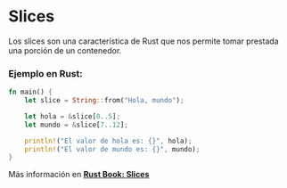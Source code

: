 # Slices
Los slices son una característica de Rust que nos permite tomar prestada una porción de un 
contenedor.
### Ejemplo en Rust:
```rust
fn main() {
    let slice = String::from("Hola, mundo");

    let hola = &slice[0..5];
    let mundo = &slice[7..12];

    println!("El valor de hola es: {}", hola);
    println!("El valor de mundo es: {}", mundo);
}
```

Más información en [**Rust Book: Slices**](https://rustlanges.github.io/rust-book-es/ch04-03-slices.html)